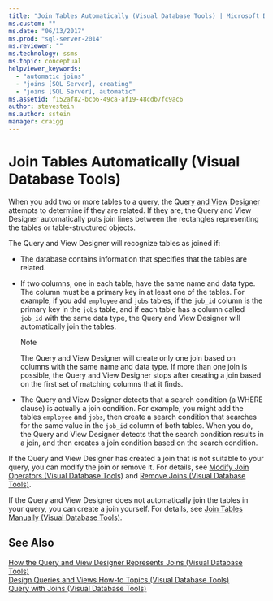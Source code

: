 ```yaml
---
title: "Join Tables Automatically (Visual Database Tools) | Microsoft Docs"
ms.custom: ""
ms.date: "06/13/2017"
ms.prod: "sql-server-2014"
ms.reviewer: ""
ms.technology: ssms
ms.topic: conceptual
helpviewer_keywords: 
  - "automatic joins"
  - "joins [SQL Server], creating"
  - "joins [SQL Server], automatic"
ms.assetid: f152af82-bcb6-49ca-af19-48cdb7fc9ac6
author: stevestein
ms.author: sstein
manager: craigg
---
```

# Join Tables Automatically (Visual Database Tools)
  When you add two or more tables to a query, the [Query and View Designer](visual-database-tools.md) attempts to determine if they are related. If they are, the Query and View Designer automatically puts join lines between the rectangles representing the tables or table-structured objects.  
  
 The Query and View Designer will recognize tables as joined if:  
  
-   The database contains information that specifies that the tables are related.  
  
-   If two columns, one in each table, have the same name and data type. The column must be a primary key in at least one of the tables. For example, if you add `employee` and `jobs` tables, if the `job_id` column is the primary key in the `jobs` table, and if each table has a column called `job_id` with the same data type, the Query and View Designer will automatically join the tables.  
  
    > [!NOTE]  
    >  The Query and View Designer will create only one join based on columns with the same name and data type. If more than one join is possible, the Query and View Designer stops after creating a join based on the first set of matching columns that it finds.  
  
-   The Query and View Designer detects that a search condition (a WHERE clause) is actually a join condition. For example, you might add the tables `employee` and `jobs`, then create a search condition that searches for the same value in the `job_id` column of both tables. When you do, the Query and View Designer detects that the search condition results in a join, and then creates a join condition based on the search condition.  
  
 If the Query and View Designer has created a join that is not suitable to your query, you can modify the join or remove it. For details, see [Modify Join Operators &#40;Visual Database Tools&#41;](modify-join-operators-visual-database-tools.md) and [Remove Joins &#40;Visual Database Tools&#41;](remove-joins-visual-database-tools.md).  
  
 If the Query and View Designer does not automatically join the tables in your query, you can create a join yourself. For details, see [Join Tables Manually &#40;Visual Database Tools&#41;](join-tables-manually-visual-database-tools.md).  
  
## See Also  
 [How the Query and View Designer Represents Joins &#40;Visual Database Tools&#41;](how-the-query-and-view-designer-represents-joins-visual-database-tools.md)   
 [Design Queries and Views How-to Topics &#40;Visual Database Tools&#41;](design-queries-and-views-how-to-topics-visual-database-tools.md)   
 [Query with Joins &#40;Visual Database Tools&#41;](query-with-joins-visual-database-tools.md)  
  
  
